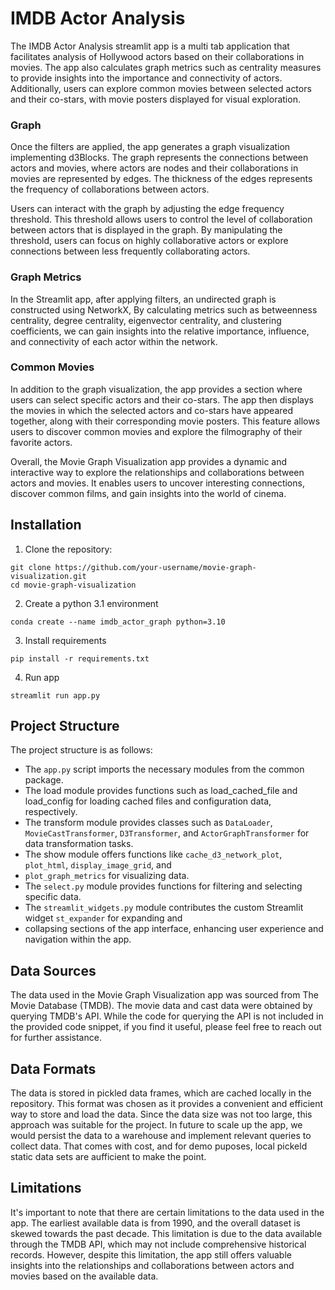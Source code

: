 # IMDB Actor Analysis

The IMDB Actor Analysis streamlit app is a multi tab application that facilitates analysis of Hollywood actors
based on their collaborations in movies. The app also calculates graph metrics such as centrality measures to provide 
insights into the importance and connectivity of actors. Additionally, users can explore common movies between selected 
actors and their co-stars, with movie posters displayed for visual exploration. 


### Graph
Once the filters are applied, the app generates a graph visualization implementing d3Blocks. 
The graph represents the connections between actors and movies, where actors are nodes and their collaborations in 
movies are represented by edges. The thickness of the edges represents the frequency of collaborations between actors.

Users can interact with the graph by adjusting the edge frequency threshold. This threshold allows users to control the 
level of collaboration between actors that is displayed in the graph. By manipulating the threshold, users can focus on 
highly collaborative actors or explore connections between less frequently collaborating actors.

### Graph Metrics

In the Streamlit app, after applying filters, an undirected graph is constructed using NetworkX, By calculating 
metrics such as betweenness centrality, degree centrality, eigenvector centrality, and clustering coefficients, we can 
gain insights into the relative importance, influence, and connectivity of each actor within the network.

 
### Common Movies
In addition to the graph visualization, the app provides a section where users can select specific actors and their 
co-stars. The app then displays the movies in which the selected actors and co-stars have appeared together, along with 
their corresponding movie posters. This feature allows users to discover common movies and explore the filmography of 
their favorite actors.

Overall, the Movie Graph Visualization app provides a dynamic and interactive way to explore the relationships and 
collaborations between actors and movies. It enables users to uncover interesting connections, discover common films, 
and gain insights into the world of cinema.

## Installation

1. Clone the repository:

```
git clone https://github.com/your-username/movie-graph-visualization.git
cd movie-graph-visualization
```

2. Create a python 3.1 environment

```
conda create --name imdb_actor_graph python=3.10
```

3. Install requirements
```
pip install -r requirements.txt
```

4. Run app
```
streamlit run app.py
```

## Project Structure

The project structure is as follows:

- The ```app.py``` script imports the necessary modules from the common package.
- The load module provides functions such as load_cached_file and load_config for loading cached files and configuration 
data, respectively.
- The transform module provides classes such as ```DataLoader```, ```MovieCastTransformer```, ```D3Transformer```, and 
```ActorGraphTransformer```
for data transformation tasks.
- The show module offers functions like ```cache_d3_network_plot```, ```plot_html```, ```display_image_grid```, and 
- ```plot_graph_metrics```
for visualizing data.
- The ```select.py``` module provides functions for filtering and selecting specific data.
- The ```streamlit_widgets.py``` module contributes the custom Streamlit widget ```st_expander``` for expanding and 
- collapsing sections of the app interface, enhancing user experience and navigation within the app.

## Data Sources
The data used in the Movie Graph Visualization app was sourced from The Movie Database (TMDB). The movie data and cast 
data were obtained by querying TMDB's API. While the code for querying the API is not included in the provided code 
snippet, if you find it useful, please feel free to reach out for further assistance.


## Data Formats
The data is stored in pickled data frames, which are cached locally in the repository. This format was chosen as it 
provides a convenient and efficient way to store and load the data. Since the data size was not too large, this 
approach was suitable for the project. In future to scale up the app, we would persist the data to a warehouse and 
implement relevant queries to collect data. That comes with cost, and for demo puposes, local pickeld static data sets
are aufficient to make the point.


## Limitations
It's important to note that there are certain limitations to the data used in the app. The earliest available data 
is from 1990, and the overall dataset is skewed towards the past decade. This limitation is due to the data available 
through the TMDB API, which may not include comprehensive historical records. However, despite this limitation, 
the app still offers valuable insights into the relationships and collaborations between actors and movies based 
on the available data.